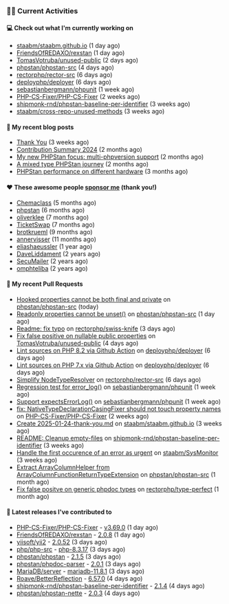 ### 👨‍💻 Current Activities


#### 💻 Check out what I'm currently working on

- [staabm/staabm.github.io](https://github.com/staabm/staabm.github.io) (1 day ago)
- [FriendsOfREDAXO/rexstan](https://github.com/FriendsOfREDAXO/rexstan) (1 day ago)
- [TomasVotruba/unused-public](https://github.com/TomasVotruba/unused-public) (2 days ago)
- [phpstan/phpstan-src](https://github.com/phpstan/phpstan-src) (4 days ago)
- [rectorphp/rector-src](https://github.com/rectorphp/rector-src) (6 days ago)
- [deployphp/deployer](https://github.com/deployphp/deployer) (6 days ago)
- [sebastianbergmann/phpunit](https://github.com/sebastianbergmann/phpunit) (1 week ago)
- [PHP-CS-Fixer/PHP-CS-Fixer](https://github.com/PHP-CS-Fixer/PHP-CS-Fixer) (2 weeks ago)
- [shipmonk-rnd/phpstan-baseline-per-identifier](https://github.com/shipmonk-rnd/phpstan-baseline-per-identifier) (3 weeks ago)
- [staabm/cross-repo-unused-methods](https://github.com/staabm/cross-repo-unused-methods) (3 weeks ago)


#### 📜 My recent blog posts

- [Thank You](https://staabm.github.io/2025/01/24/thank-you.html) (3 weeks ago)
- [Contribution Summary 2024](https://staabm.github.io/2024/12/11/contribution-summary-2024.html) (2 months ago)
- [My new PHPStan focus: multi-phpversion support](https://staabm.github.io/2024/11/28/phpstan-php-version-in-scope.html) (2 months ago)
- [A mixed type PHPStan journey](https://staabm.github.io/2024/11/26/phpstan-mixed-types.html) (2 months ago)
- [PHPStan performance on different hardware](https://staabm.github.io/2024/11/17/phpstan-performance-on-different-hardware.html) (3 months ago)


#### ❤️ These awesome people [sponsor me](https://github.com/sponsors/staabm) (thank you!)

- [Chemaclass](https://github.com/Chemaclass) (5 months ago)
- [phpstan](https://github.com/phpstan) (6 months ago)
- [oliverklee](https://github.com/oliverklee) (7 months ago)
- [TicketSwap](https://github.com/TicketSwap) (7 months ago)
- [brotkrueml](https://github.com/brotkrueml) (9 months ago)
- [annervisser](https://github.com/annervisser) (11 months ago)
- [eliashaeussler](https://github.com/eliashaeussler) (1 year ago)
- [DaveLiddament](https://github.com/DaveLiddament) (2 years ago)
- [SecuMailer](https://github.com/SecuMailer) (2 years ago)
- [omphteliba](https://github.com/omphteliba) (2 years ago)


#### 🔨 My recent Pull Requests

- [Hooked properties cannot be both final and private](https://github.com/phpstan/phpstan-src/pull/3830) on [phpstan/phpstan-src](https://github.com/phpstan/phpstan-src) (today)
- [Readonly properties cannot be unset()](https://github.com/phpstan/phpstan-src/pull/3827) on [phpstan/phpstan-src](https://github.com/phpstan/phpstan-src) (1 day ago)
- [Readme: fix typo](https://github.com/rectorphp/swiss-knife/pull/85) on [rectorphp/swiss-knife](https://github.com/rectorphp/swiss-knife) (3 days ago)
- [Fix false positive on nullable public properties](https://github.com/TomasVotruba/unused-public/pull/145) on [TomasVotruba/unused-public](https://github.com/TomasVotruba/unused-public) (4 days ago)
- [Lint sources on PHP 8.2 via Github Action](https://github.com/deployphp/deployer/pull/4018) on [deployphp/deployer](https://github.com/deployphp/deployer) (6 days ago)
- [Lint sources on PHP 7.x via Github Action](https://github.com/deployphp/deployer/pull/4016) on [deployphp/deployer](https://github.com/deployphp/deployer) (6 days ago)
- [Simplify NodeTypeResolver](https://github.com/rectorphp/rector-src/pull/6728) on [rectorphp/rector-src](https://github.com/rectorphp/rector-src) (6 days ago)
- [Regression test for error_log()](https://github.com/sebastianbergmann/phpunit/pull/6127) on [sebastianbergmann/phpunit](https://github.com/sebastianbergmann/phpunit) (1 week ago)
- [Support expectsErrorLog()](https://github.com/sebastianbergmann/phpunit/pull/6118) on [sebastianbergmann/phpunit](https://github.com/sebastianbergmann/phpunit) (1 week ago)
- [fix: NativeTypeDeclarationCasingFixer should not touch property names](https://github.com/PHP-CS-Fixer/PHP-CS-Fixer/pull/8400) on [PHP-CS-Fixer/PHP-CS-Fixer](https://github.com/PHP-CS-Fixer/PHP-CS-Fixer) (2 weeks ago)
- [Create 2025-01-24-thank-you.md](https://github.com/staabm/staabm.github.io/pull/129) on [staabm/staabm.github.io](https://github.com/staabm/staabm.github.io) (3 weeks ago)
- [README: Cleanup empty-files](https://github.com/shipmonk-rnd/phpstan-baseline-per-identifier/pull/34) on [shipmonk-rnd/phpstan-baseline-per-identifier](https://github.com/shipmonk-rnd/phpstan-baseline-per-identifier) (3 weeks ago)
- [Handle the first occurence of an error as urgent](https://github.com/staabm/SysMonitor/pull/28) on [staabm/SysMonitor](https://github.com/staabm/SysMonitor) (3 weeks ago)
- [Extract ArrayColumnHelper from ArrayColumnFunctionReturnTypeExtension](https://github.com/phpstan/phpstan-src/pull/3785) on [phpstan/phpstan-src](https://github.com/phpstan/phpstan-src) (1 month ago)
- [Fix false positve on generic phpdoc types](https://github.com/rectorphp/type-perfect/pull/61) on [rectorphp/type-perfect](https://github.com/rectorphp/type-perfect) (1 month ago)


#### 🔭 Latest releases I've contributed to

- [PHP-CS-Fixer/PHP-CS-Fixer](https://github.com/PHP-CS-Fixer/PHP-CS-Fixer) - [v3.69.0](https://github.com/PHP-CS-Fixer/PHP-CS-Fixer/releases/tag/v3.69.0) (1 day ago)
- [FriendsOfREDAXO/rexstan](https://github.com/FriendsOfREDAXO/rexstan) - [2.0.8](https://github.com/FriendsOfREDAXO/rexstan/releases/tag/2.0.8) (1 day ago)
- [yiisoft/yii2](https://github.com/yiisoft/yii2) - [2.0.52](https://github.com/yiisoft/yii2/releases/tag/2.0.52) (3 days ago)
- [php/php-src](https://github.com/php/php-src) - [php-8.3.17](https://github.com/php/php-src/releases/tag/php-8.3.17) (3 days ago)
- [phpstan/phpstan](https://github.com/phpstan/phpstan) - [2.1.5](https://github.com/phpstan/phpstan/releases/tag/2.1.5) (3 days ago)
- [phpstan/phpdoc-parser](https://github.com/phpstan/phpdoc-parser) - [2.0.1](https://github.com/phpstan/phpdoc-parser/releases/tag/2.0.1) (3 days ago)
- [MariaDB/server](https://github.com/MariaDB/server) - [mariadb-11.8.1](https://github.com/MariaDB/server/releases/tag/mariadb-11.8.1) (3 days ago)
- [Roave/BetterReflection](https://github.com/Roave/BetterReflection) - [6.57.0](https://github.com/Roave/BetterReflection/releases/tag/6.57.0) (4 days ago)
- [shipmonk-rnd/phpstan-baseline-per-identifier](https://github.com/shipmonk-rnd/phpstan-baseline-per-identifier) - [2.1.4](https://github.com/shipmonk-rnd/phpstan-baseline-per-identifier/releases/tag/2.1.4) (4 days ago)
- [phpstan/phpstan-nette](https://github.com/phpstan/phpstan-nette) - [2.0.3](https://github.com/phpstan/phpstan-nette/releases/tag/2.0.3) (4 days ago)
